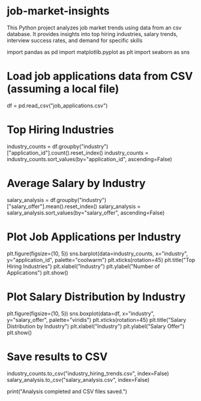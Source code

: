# job-market-insights
This Python project analyzes job market trends using data from an csv database. It provides insights into top hiring industries, salary trends, interview success rates, and demand for specific skills

import pandas as pd
import matplotlib.pyplot as plt
import seaborn as sns

# Load job applications data from CSV (assuming a local file)
df = pd.read_csv("job_applications.csv")

# Top Hiring Industries
industry_counts = df.groupby("industry")["application_id"].count().reset_index()
industry_counts = industry_counts.sort_values(by="application_id", ascending=False)

# Average Salary by Industry
salary_analysis = df.groupby("industry")["salary_offer"].mean().reset_index()
salary_analysis = salary_analysis.sort_values(by="salary_offer", ascending=False)

# Plot Job Applications per Industry
plt.figure(figsize=(10, 5))
sns.barplot(data=industry_counts, x="industry", y="application_id", palette="coolwarm")
plt.xticks(rotation=45)
plt.title("Top Hiring Industries")
plt.xlabel("Industry")
plt.ylabel("Number of Applications")
plt.show()

# Plot Salary Distribution by Industry
plt.figure(figsize=(10, 5))
sns.boxplot(data=df, x="industry", y="salary_offer", palette="viridis")
plt.xticks(rotation=45)
plt.title("Salary Distribution by Industry")
plt.xlabel("Industry")
plt.ylabel("Salary Offer")
plt.show()

# Save results to CSV
industry_counts.to_csv("industry_hiring_trends.csv", index=False)
salary_analysis.to_csv("salary_analysis.csv", index=False)

print("Analysis completed and CSV files saved.")


